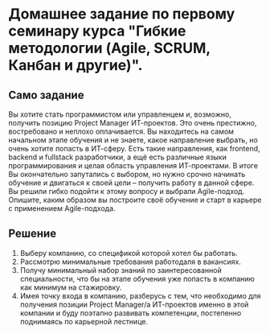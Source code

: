 # Домашнее задание по первому семинару курса "Гибкие методологии (Agile, SCRUM, Канбан и другие)".

## Само задание

Вы хотите стать программистом или управленцем и, возможно, получить позицию Project Manager ИТ-проектов. Это очень престижно, востребовано и неплохо оплачивается. Вы находитесь на самом начальном этапе обучения и не знаете, какое направление выбрать, но очень хотите попасть в ИТ-сферу. Есть такие направления, как frontend, backend и fullstack разработчики, а ещё есть различные языки программирования и целая область управления ИТ-проектами. В итоге Вы окончательно запутались с выбором, но нужно срочно начинать обучение и двигаться к своей цели – получить работу в данной сфере. Вы решили гибко подойти к этому вопросу и выбрали Agile-подход. Опишите, каким образом вы построите своё обучение и старт в карьере с применением Agile-подхода.

## Решение

1. Выберу компанию, со спецификой которой хотел бы работать.
2. Рассмотрю минимальные требования работодаля в вакансиях.
3. Получу минимальный набор знаний по заинтересованной специальности, что бы на этапе обучения уже попасть в компанию как минимум на стажировку.
4. Имея точку входа в компанию, разберусь с тем, что необходимо для получения позиции Project Manager/а ИТ-проектов именно в этой компании и буду поэтапно развивать компетенции, постепенно поднимаясь по карьерной лестнице.
